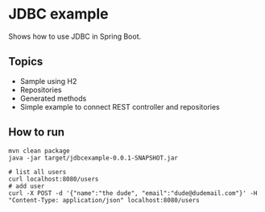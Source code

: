 # JDBC example
Shows how to use JDBC in Spring Boot.

## Topics
* Sample using H2
* Repositories
* Generated methods
* Simple example to connect REST controller and repositories

## How to run


    mvn clean package
    java -jar target/jdbcexample-0.0.1-SNAPSHOT.jar 

    # list all users
    curl localhost:8080/users
    # add user
    curl -X POST -d '{"name":"the dude", "email":"dude@dudemail.com"}' -H "Content-Type: application/json" localhost:8080/users